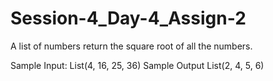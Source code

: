 # Session-4_Day-4_Assign-2

A list of numbers return the square root of all the numbers.

Sample Input: List(4, 16, 25, 36)
Sample Output List(2, 4, 5, 6)
